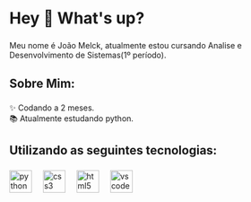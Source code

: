 <h1 align="left">Hey 👋 What's up?</h1>

###

<p align="left">Meu nome é João Melck, atualmente estou cursando Analise e Desenvolvimento de Sistemas(1º período).</p>

###

<h2 align="left">Sobre Mim:</h2>

###

<p align="left">✨ Codando a 2 meses.<br>📚 Atualmente estudando python.</p>

###

<h2 align="left">Utilizando as  seguintes tecnologias:</h2>

###

<div align="left">
  <img src="https://cdn.jsdelivr.net/gh/devicons/devicon/icons/python/python-original.svg" height="40" alt="python logo"  />
  <img width="12" />
  <img src="https://cdn.jsdelivr.net/gh/devicons/devicon/icons/css3/css3-original.svg" height="40" alt="css3 logo"  />
  <img width="12" />
  <img src="https://cdn.jsdelivr.net/gh/devicons/devicon/icons/html5/html5-original.svg" height="40" alt="html5 logo"  />
  <img width="12" />
  <img src="https://cdn.jsdelivr.net/gh/devicons/devicon/icons/vscode/vscode-original.svg" height="40" alt="vscode logo"  />
</div>

###
